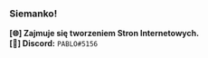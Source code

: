 ### Siemanko!

**[🌐] Zajmuje się tworzeniem Stron Internetowych.**
<br>
**[📱] Discord:** ```PABLO#5156```
<br>
